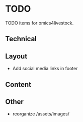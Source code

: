 # TODO

TODO items for omics4livestock.

## Technical


## Layout
- Add social media links in footer

## Content


## Other
- reorganize /assets/images/
